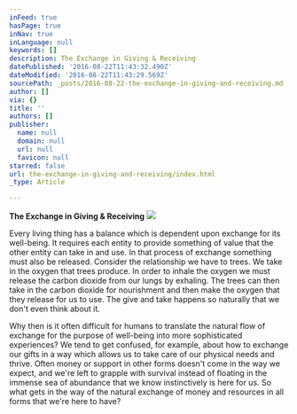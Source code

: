 ```yaml
---
inFeed: true
hasPage: true
inNav: true
inLanguage: null
keywords: []
description: The Exchange in Giving & Receiving
datePublished: '2016-08-22T11:43:32.490Z'
dateModified: '2016-08-22T11:43:29.569Z'
sourcePath: _posts/2016-08-22-the-exchange-in-giving-and-receiving.md
author: []
via: {}
title: ''
authors: []
publisher:
  name: null
  domain: null
  url: null
  favicon: null
starred: false
url: the-exchange-in-giving-and-receiving/index.html
_type: Article

---
```

**The Exchange in Giving & Receiving**
![](https://the-grid-user-content.s3-us-west-2.amazonaws.com/366ced38-a031-427f-8665-8b1829a239ca.jpg)

Every living thing has a balance which is dependent upon exchange for its well-being. It requires each entity to provide something of value that the other entity can take in and use. In that process of exchange something must also be released. Consider the relationship we have to trees. We take in the oxygen that trees produce. In order to inhale the oxygen we must release the carbon dioxide from our lungs by exhaling. The trees can then take in the carbon dioxide for nourishment and then make the oxygen that they release for us to use. The give and take happens so naturally that we don't even think about it.

Why then is it often difficult for humans to translate the natural flow of exchange for the purpose of well-being into more sophisticated experiences? We tend to get confused, for example, about how to exchange our gifts in a way which allows us to take care of our physical needs and thrive. Often money or support in other forms doesn't come in the way we expect, and we're left to grapple with survival instead of floating in the immense sea of abundance that we know instinctively is here for us. So what gets in the way of the natural exchange of money and resources in all forms that we're here to have?